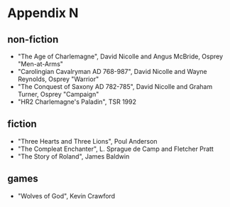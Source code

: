 
# Appendix N

## non-fiction

* "The Age of Charlemagne", David Nicolle and Angus McBride, Osprey "Men-at-Arms"
* "Carolingian Cavalryman AD 768-987", David Nicolle and Wayne Reynolds, Osprey "Warrior"
* "The Conquest of Saxony AD 782-785", David Nicolle and Graham Turner, Osprey "Campaign"
* "HR2 Charlemagne's Paladin", TSR 1992

## fiction

* "Three Hearts and Three Lions", Poul Anderson
* "The Compleat Enchanter", L. Sprague de Camp and Fletcher Pratt
* "The Story of Roland", James Baldwin

## games

* "Wolves of God", Kevin Crawford

